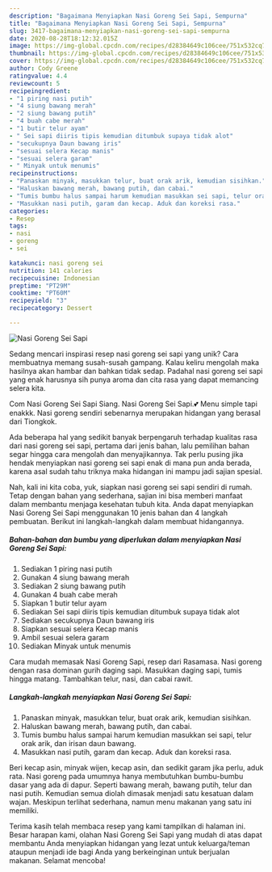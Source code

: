 ```yaml
---
description: "Bagaimana Menyiapkan Nasi Goreng Sei Sapi, Sempurna"
title: "Bagaimana Menyiapkan Nasi Goreng Sei Sapi, Sempurna"
slug: 3417-bagaimana-menyiapkan-nasi-goreng-sei-sapi-sempurna
date: 2020-08-28T18:12:32.015Z
image: https://img-global.cpcdn.com/recipes/d28384649c106cee/751x532cq70/nasi-goreng-sei-sapi-foto-resep-utama.jpg
thumbnail: https://img-global.cpcdn.com/recipes/d28384649c106cee/751x532cq70/nasi-goreng-sei-sapi-foto-resep-utama.jpg
cover: https://img-global.cpcdn.com/recipes/d28384649c106cee/751x532cq70/nasi-goreng-sei-sapi-foto-resep-utama.jpg
author: Cody Greene
ratingvalue: 4.4
reviewcount: 5
recipeingredient:
- "1 piring nasi putih"
- "4 siung bawang merah"
- "2 siung bawang putih"
- "4 buah cabe merah"
- "1 butir telur ayam"
- " Sei sapi diiris tipis kemudian ditumbuk supaya tidak alot"
- "secukupnya Daun bawang iris"
- "sesuai selera Kecap manis"
- "sesuai selera garam"
- " Minyak untuk menumis"
recipeinstructions:
- "Panaskan minyak, masukkan telur, buat orak arik, kemudian sisihkan."
- "Haluskan bawang merah, bawang putih, dan cabai."
- "Tumis bumbu halus sampai harum kemudian masukkan sei sapi, telur orak arik, dan irisan daun bawang."
- "Masukkan nasi putih, garam dan kecap. Aduk dan koreksi rasa."
categories:
- Resep
tags:
- nasi
- goreng
- sei

katakunci: nasi goreng sei 
nutrition: 141 calories
recipecuisine: Indonesian
preptime: "PT29M"
cooktime: "PT60M"
recipeyield: "3"
recipecategory: Dessert

---
```



![Nasi Goreng Sei Sapi](https://img-global.cpcdn.com/recipes/d28384649c106cee/751x532cq70/nasi-goreng-sei-sapi-foto-resep-utama.jpg)

Sedang mencari inspirasi resep nasi goreng sei sapi yang unik? Cara membuatnya memang susah-susah gampang. Kalau keliru mengolah maka hasilnya akan hambar dan bahkan tidak sedap. Padahal nasi goreng sei sapi yang enak harusnya sih punya aroma dan cita rasa yang dapat memancing selera kita.

Com Nasi Goreng Sei Sapi Siang. Nasi Goreng Sei Sapi.💕 Menu simple tapi enakkk. Nasi goreng sendiri sebenarnya merupakan hidangan yang berasal dari Tiongkok.

Ada beberapa hal yang sedikit banyak berpengaruh terhadap kualitas rasa dari nasi goreng sei sapi, pertama dari jenis bahan, lalu pemilihan bahan segar hingga cara mengolah dan menyajikannya. Tak perlu pusing jika hendak menyiapkan nasi goreng sei sapi enak di mana pun anda berada, karena asal sudah tahu triknya maka hidangan ini mampu jadi sajian spesial.


Nah, kali ini kita coba, yuk, siapkan nasi goreng sei sapi sendiri di rumah. Tetap dengan bahan yang sederhana, sajian ini bisa memberi manfaat dalam membantu menjaga kesehatan tubuh kita. Anda dapat menyiapkan Nasi Goreng Sei Sapi menggunakan 10 jenis bahan dan 4 langkah pembuatan. Berikut ini langkah-langkah dalam membuat hidangannya.

<!--inarticleads1-->

##### Bahan-bahan dan bumbu yang diperlukan dalam menyiapkan Nasi Goreng Sei Sapi:

1. Sediakan 1 piring nasi putih
1. Gunakan 4 siung bawang merah
1. Sediakan 2 siung bawang putih
1. Gunakan 4 buah cabe merah
1. Siapkan 1 butir telur ayam
1. Sediakan  Sei sapi diiris tipis kemudian ditumbuk supaya tidak alot
1. Sediakan secukupnya Daun bawang iris
1. Siapkan sesuai selera Kecap manis
1. Ambil sesuai selera garam
1. Sediakan  Minyak untuk menumis


Cara mudah memasak Nasi Goreng Sapi, resep dari Rasamasa. Nasi goreng dengan rasa dominan gurih daging sapi. Masukkan daging sapi, tumis hingga matang. Tambahkan telur, nasi, dan cabai rawit. 

<!--inarticleads2-->

##### Langkah-langkah menyiapkan Nasi Goreng Sei Sapi:

1. Panaskan minyak, masukkan telur, buat orak arik, kemudian sisihkan.
1. Haluskan bawang merah, bawang putih, dan cabai.
1. Tumis bumbu halus sampai harum kemudian masukkan sei sapi, telur orak arik, dan irisan daun bawang.
1. Masukkan nasi putih, garam dan kecap. Aduk dan koreksi rasa.


Beri kecap asin, minyak wijen, kecap asin, dan sedikit garam jika perlu, aduk rata. Nasi goreng pada umumnya hanya membutuhkan bumbu-bumbu dasar yang ada di dapur. Seperti bawang merah, bawang putih, telur dan nasi putih. Kemudian semua diolah dimasak menjadi satu kesatuan dalam wajan. Meskipun terlihat sederhana, namun menu makanan yang satu ini memiliki. 

Terima kasih telah membaca resep yang kami tampilkan di halaman ini. Besar harapan kami, olahan Nasi Goreng Sei Sapi yang mudah di atas dapat membantu Anda menyiapkan hidangan yang lezat untuk keluarga/teman ataupun menjadi ide bagi Anda yang berkeinginan untuk berjualan makanan. Selamat mencoba!
